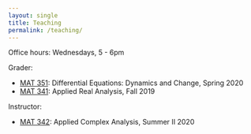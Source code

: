 ```yaml
---
layout: single
title: Teaching
permalink: /teaching/
---
```


Office hours: Wednesdays, 5 - 6pm

Grader:
* [MAT 351](https://you.stonybrook.edu/aerchenko/teaching/mat-351/): Differential Equations: Dynamics and Change, Spring 2020
* [MAT 341](http://www.math.stonybrook.edu/~xiu/MATH341.html): Applied Real Analysis, Fall 2019

Instructor:
* [MAT 342](/teaching/mat342-summer20): Applied Complex Analysis, Summer II 2020
